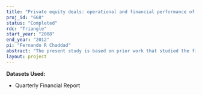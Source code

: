 ```yaml
---
title: "Private equity deals: operational and financial performance of US buyouts"
proj_id: "668"
status: "Completed"
rdc: "Triangle"
start_year: "2008"
end_year: "2012"
pi: "Fernando R Chaddad"
abstract: "The present study is based on prior work that studied the financial performance of a sample of leveraged buyouts (LBO) and going-private transactions occurring between 1978 and 1989. That project identiﬁed shortcomings of census data collection programs by comparing Census Bureau data to other overlapping data by conducting quality checks of Quarterly Financial Report (QFR) data against other sources such as Standard and Poor’s COMPUSTAT®. The present study will extend the methods developed for the 1993 Center for Economic Studies (CES) study over many more years of data to examine the recent phenomenon of private equity buyouts using the QFR data. The researchers will directly compare the LBO of the 1980s with present-era private equity deals. This will improve the Census Bureau’s understanding of ﬁrm structure and ownership change, as well as the impact of these on ﬁrm performance. This project will also increase the Census Bureau’s knowledge base regarding the ﬁnancial and operational performance of private equity buyouts in the United States from 1990 to 2007 and, hence, improve the Census Bureau’s understanding of ﬁrm structure and ownership change. The main question to be answered is how do present-era private equity buyouts per-form ﬁnancially and operation-ally. Moreover, this project will determine whether the short-term (1 year) and the longer-term performance (3 years) of private equity buyouts increases, decreases, or remains unchanged for the sample of buyout ﬁrms, relative to their industry peers. It will also determine whether the sources of improvements were purely ﬁnancial (debt) or operational in nature. This can lead to serious implications with regards to ﬁrm and national competitiveness. This study will also address the question of how similar today’s private buyouts are vis-à-vis the 1980s LBO. As the recent problems in subprime lending have shown, problems in one debt class can have large repercussions on the economy as a whole."
layout: project
---
```


**Datasets Used:**

  - Quarterly Financial Report 

